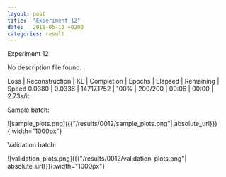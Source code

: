 ```yaml
---
layout: post
title:  "Experiment 12"
date:   2018-05-13 +0200
categories: result
---
```

Experiment 12

No description file found.

Loss | Reconstruction | KL | Completion | Epochs | Elapsed | Remaining | Speed
0.0380 | 0.0336 | 14717.1752 | 100% | 200/200 | 09:06 | 00:00 | 2.73s/it



Sample batch:

![sample_plots.png]({{"/results/0012/sample_plots.png"| absolute_url}}){:width="1000px"}

Validation batch:

![validation_plots.png]({{"/results/0012/validation_plots.png"| absolute_url}}){:width="1000px"}
